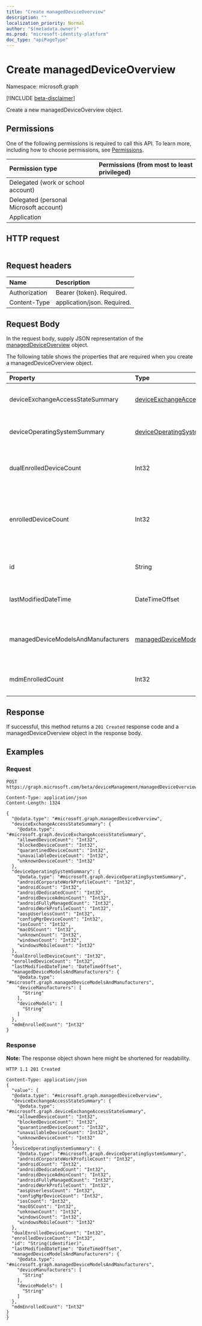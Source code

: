 ```yaml
---
title: "Create managedDeviceOverview"
description: ""
localization_priority: Normal
author: "$(metadata.owner)"
ms.prod: "microsoft-identity-platform"
doc_type: "apiPageType"
---
```


# Create managedDeviceOverview

Namespace: microsoft.graph

[!INCLUDE [beta-disclaimer](../../includes/beta-disclaimer.md)]

Create a new managedDeviceOverview object.

## Permissions

One of the following permissions is required to call this API. To learn more, including how to choose permissions, see [Permissions](/graph/permissions-reference).

| Permission type                        | Permissions (from most to least privileged) |
| :------------------------------------- | :------------------------------------------ |
| Delegated (work or school account)     |                                             |
| Delegated (personal Microsoft account) |                                             |
| Application                            |                                             |

## HTTP request

<!-- {
  "blockType": "ignored"
}
-->

```http

```

## Request headers

| Name          | Description                 |
| :------------ | :-------------------------- |
| Authorization | Bearer {token}. Required.   |
| Content-Type  | application/json. Required. |

## Request Body

In the request body, supply JSON representation of the [managedDeviceOverview](../resources/intune-manageddeviceoverview.md) object.

<!-- Actions and Functions -->

<!-- CRUD Methods -->

The following table shows the properties that are required when you create a managedDeviceOverview object.

| Property                            | Type                                                                                       | Description                                                                          |
| :---------------------------------- | :----------------------------------------------------------------------------------------- | :----------------------------------------------------------------------------------- |
| deviceExchangeAccessStateSummary    | [deviceExchangeAccessStateSummary](../resources/deviceexchangeaccessstatesummary.md)       | Distribution of Exchange Access State in Intune                                      |
| deviceOperatingSystemSummary        | [deviceOperatingSystemSummary](../resources/deviceoperatingsystemsummary.md)               | Device operating system summary.                                                     |
| dualEnrolledDeviceCount             | Int32                                                                                      | The number of devices enrolled in both MDM and EAS                                   |
| enrolledDeviceCount                 | Int32                                                                                      | Total enrolled device count. Does not include PC devices managed via Intune PC Agent |
| id                                  | String                                                                                     | Unique Identifier for the summary Read-only.                                         |
| lastModifiedDateTime                | DateTimeOffset                                                                             | Last modified date time of device overview                                           |
| managedDeviceModelsAndManufacturers | [managedDeviceModelsAndManufacturers](../resources/manageddevicemodelsandmanufacturers.md) | Models and Manufactures meatadata for managed devices in the account                 |
| mdmEnrolledCount                    | Int32                                                                                      | The number of devices enrolled in MDM                                                |

## Response

If successful, this method returns a `201 Created` response code and a managedDeviceOverview object in the response body.

## Examples

### Request

<!-- {
  "blockType": "request",
  "name": "create_manageddeviceoverview"
}
-->

```http
POST https://graph.microsoft.com/beta/deviceManagement/managedDeviceOverview

Content-Type: application/json
Content-Length: 1324

{
  "@odata.type": "#microsoft.graph.managedDeviceOverview",
  "deviceExchangeAccessStateSummary": {
    "@odata.type": "#microsoft.graph.deviceExchangeAccessStateSummary",
    "allowedDeviceCount": "Int32",
    "blockedDeviceCount": "Int32",
    "quarantinedDeviceCount": "Int32",
    "unavailableDeviceCount": "Int32",
    "unknownDeviceCount": "Int32"
  },
  "deviceOperatingSystemSummary": {
    "@odata.type": "#microsoft.graph.deviceOperatingSystemSummary",
    "androidCorporateWorkProfileCount": "Int32",
    "androidCount": "Int32",
    "androidDedicatedCount": "Int32",
    "androidDeviceAdminCount": "Int32",
    "androidFullyManagedCount": "Int32",
    "androidWorkProfileCount": "Int32",
    "aospUserlessCount": "Int32",
    "configMgrDeviceCount": "Int32",
    "iosCount": "Int32",
    "macOSCount": "Int32",
    "unknownCount": "Int32",
    "windowsCount": "Int32",
    "windowsMobileCount": "Int32"
  },
  "dualEnrolledDeviceCount": "Int32",
  "enrolledDeviceCount": "Int32",
  "lastModifiedDateTime": "DateTimeOffset",
  "managedDeviceModelsAndManufacturers": {
    "@odata.type": "#microsoft.graph.managedDeviceModelsAndManufacturers",
    "deviceManufacturers": [
      "String"
    ],
    "deviceModels": [
      "String"
    ]
  },
  "mdmEnrolledCount": "Int32"
}

```

### Response

**Note:** The response object shown here might be shortened for readability.

<!-- {
  "blockType": "response",
  "truncated": true,
  "@odata.type": "microsoft.management.services.api.managedDeviceOverview"
}
-->

```http
HTTP 1.1 201 Created

Content-Type: application/json
{
  "value": {
  "@odata.type": "#microsoft.graph.managedDeviceOverview",
  "deviceExchangeAccessStateSummary": {
    "@odata.type": "#microsoft.graph.deviceExchangeAccessStateSummary",
    "allowedDeviceCount": "Int32",
    "blockedDeviceCount": "Int32",
    "quarantinedDeviceCount": "Int32",
    "unavailableDeviceCount": "Int32",
    "unknownDeviceCount": "Int32"
  },
  "deviceOperatingSystemSummary": {
    "@odata.type": "#microsoft.graph.deviceOperatingSystemSummary",
    "androidCorporateWorkProfileCount": "Int32",
    "androidCount": "Int32",
    "androidDedicatedCount": "Int32",
    "androidDeviceAdminCount": "Int32",
    "androidFullyManagedCount": "Int32",
    "androidWorkProfileCount": "Int32",
    "aospUserlessCount": "Int32",
    "configMgrDeviceCount": "Int32",
    "iosCount": "Int32",
    "macOSCount": "Int32",
    "unknownCount": "Int32",
    "windowsCount": "Int32",
    "windowsMobileCount": "Int32"
  },
  "dualEnrolledDeviceCount": "Int32",
  "enrolledDeviceCount": "Int32",
  "id": "String(identifier)",
  "lastModifiedDateTime": "DateTimeOffset",
  "managedDeviceModelsAndManufacturers": {
    "@odata.type": "#microsoft.graph.managedDeviceModelsAndManufacturers",
    "deviceManufacturers": [
      "String"
    ],
    "deviceModels": [
      "String"
    ]
  },
  "mdmEnrolledCount": "Int32"
}
}

```
